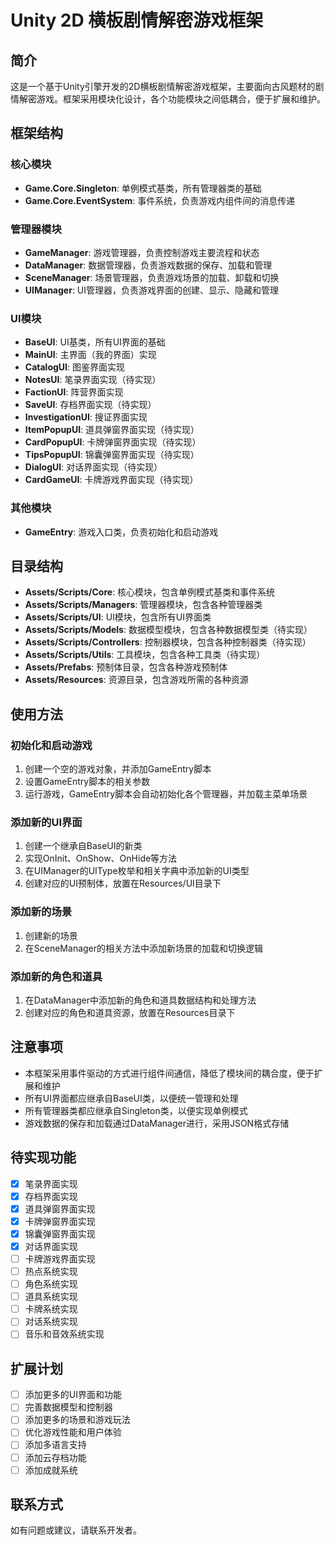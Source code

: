 # Unity 2D 横板剧情解密游戏框架

## 简介

这是一个基于Unity引擎开发的2D横板剧情解密游戏框架，主要面向古风题材的剧情解密游戏。框架采用模块化设计，各个功能模块之间低耦合，便于扩展和维护。

## 框架结构

### 核心模块

- **Game.Core.Singleton<T>**: 单例模式基类，所有管理器类的基础
- **Game.Core.EventSystem**: 事件系统，负责游戏内组件间的消息传递

### 管理器模块

- **GameManager**: 游戏管理器，负责控制游戏主要流程和状态
- **DataManager**: 数据管理器，负责游戏数据的保存、加载和管理
- **SceneManager**: 场景管理器，负责游戏场景的加载、卸载和切换
- **UIManager**: UI管理器，负责游戏界面的创建、显示、隐藏和管理

### UI模块

- **BaseUI**: UI基类，所有UI界面的基础
- **MainUI**: 主界面（我的界面）实现
- **CatalogUI**: 图鉴界面实现
- **NotesUI**: 笔录界面实现（待实现）
- **FactionUI**: 阵营界面实现
- **SaveUI**: 存档界面实现（待实现）
- **InvestigationUI**: 搜证界面实现
- **ItemPopupUI**: 道具弹窗界面实现（待实现）
- **CardPopupUI**: 卡牌弹窗界面实现（待实现）
- **TipsPopupUI**: 锦囊弹窗界面实现（待实现）
- **DialogUI**: 对话界面实现（待实现）
- **CardGameUI**: 卡牌游戏界面实现（待实现）

### 其他模块

- **GameEntry**: 游戏入口类，负责初始化和启动游戏

## 目录结构

- **Assets/Scripts/Core**: 核心模块，包含单例模式基类和事件系统
- **Assets/Scripts/Managers**: 管理器模块，包含各种管理器类
- **Assets/Scripts/UI**: UI模块，包含所有UI界面类
- **Assets/Scripts/Models**: 数据模型模块，包含各种数据模型类（待实现）
- **Assets/Scripts/Controllers**: 控制器模块，包含各种控制器类（待实现）
- **Assets/Scripts/Utils**: 工具模块，包含各种工具类（待实现）
- **Assets/Prefabs**: 预制体目录，包含各种游戏预制体
- **Assets/Resources**: 资源目录，包含游戏所需的各种资源

## 使用方法

### 初始化和启动游戏

1. 创建一个空的游戏对象，并添加GameEntry脚本
2. 设置GameEntry脚本的相关参数
3. 运行游戏，GameEntry脚本会自动初始化各个管理器，并加载主菜单场景

### 添加新的UI界面

1. 创建一个继承自BaseUI的新类
2. 实现OnInit、OnShow、OnHide等方法
3. 在UIManager的UIType枚举和相关字典中添加新的UI类型
4. 创建对应的UI预制体，放置在Resources/UI目录下

### 添加新的场景

1. 创建新的场景
2. 在SceneManager的相关方法中添加新场景的加载和切换逻辑

### 添加新的角色和道具

1. 在DataManager中添加新的角色和道具数据结构和处理方法
2. 创建对应的角色和道具资源，放置在Resources目录下

## 注意事项

- 本框架采用事件驱动的方式进行组件间通信，降低了模块间的耦合度，便于扩展和维护
- 所有UI界面都应继承自BaseUI类，以便统一管理和处理
- 所有管理器类都应继承自Singleton<T>类，以便实现单例模式
- 游戏数据的保存和加载通过DataManager进行，采用JSON格式存储

## 待实现功能

- [x] 笔录界面实现
- [x] 存档界面实现
- [x] 道具弹窗界面实现
- [x] 卡牌弹窗界面实现
- [x] 锦囊弹窗界面实现
- [x] 对话界面实现
- [ ] 卡牌游戏界面实现
- [ ] 热点系统实现
- [ ] 角色系统实现
- [ ] 道具系统实现
- [ ] 卡牌系统实现
- [ ] 对话系统实现
- [ ] 音乐和音效系统实现

## 扩展计划

- [ ] 添加更多的UI界面和功能
- [ ] 完善数据模型和控制器
- [ ] 添加更多的场景和游戏玩法
- [ ] 优化游戏性能和用户体验
- [ ] 添加多语言支持
- [ ] 添加云存档功能
- [ ] 添加成就系统

## 联系方式

如有问题或建议，请联系开发者。 
